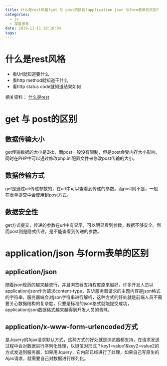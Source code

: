 ```yaml
---
title: 什么是rest风格?get 与 post的区别?application json 与form表单的区别?
categories:
  - js
  - 深度思考
date: 2019-11-11 19:16:04
tags:
---
```


# 什么是rest风格



+ 看Url就知道要什么 
+ 看http method就知道干什么 
+ 看http status code就知道结果如何 

相关资料： [什么是rest](https://www.jianshu.com/p/350122cf63f2)

# get 与 post的区别

## 数据传输大小

get传输数据的大小是2kb，而post一般没有限制，但是post会受内存大小影响，同时在PHP中可以通过修改php.ini配置文件来修改post传输的大小。

## 数据传输方式

get是通过url传递参数的，在url中可以查看到传递的参数。而post则不是，一般在表单提交中会使用到post方式。

## 数据安全性

get方式提交，传递的参数在url中有显示，可以明显看到参数，数据不够安全。然而post则是隐式传递，是不能查看到传递的参数。

# application/json 与form表单的区别

## **application/json**


随着json规范的越来越流行，并且浏览器支持程度原来越好，许多开发人员以application/json作为请求content-type，告诉服务器请求的主题内容是json格式的字符串，服务器端会对json字符串进行解析，这种方式的好处就是前端人员不需要关心数据结构的复杂度，只要是标准的json格式就能提交成功，application/json数据格式越来越得到开发人员的青睐。

## **application/x-www-form-urlencoded方式**

是Jquery的Ajax请求默认方式，这种方式的好处就是浏览器都支持，在请求发送过程中会对数据进行序列化处理，以键值对形式？key1=value1&key2=value2的方式发送到服务器，如果用Jquery，它内部已经进行了处理，如果自己写原生的Ajax请求，就需要自己对数据进行序列化。




